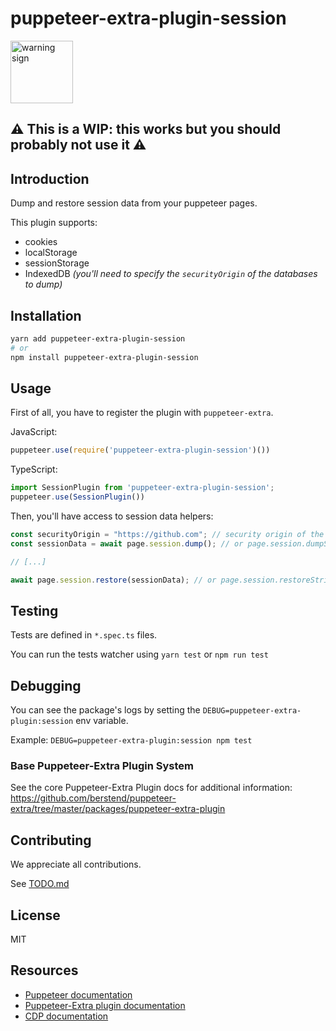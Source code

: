 # puppeteer-extra-plugin-session

<img src="https://www.vkf-renzel.com/out/pictures/generated/product/1/650_650_75/r12044336-01/general-warning-sign-10836-1.jpg" width="100" height="100" alt="warning sign"/>

## ⚠️ This is a WIP: this works but you should probably not use it ⚠️

## Introduction

Dump and restore session data from your puppeteer pages.

This plugin supports:

- cookies
- localStorage
- sessionStorage
- IndexedDB *(you'll need to specify the `securityOrigin` of the databases to dump)*

## Installation

```bash
yarn add puppeteer-extra-plugin-session
# or
npm install puppeteer-extra-plugin-session
```

## Usage

First of all, you have to register the plugin with `puppeteer-extra`.

JavaScript:

```js
puppeteer.use(require('puppeteer-extra-plugin-session')())
```

TypeScript:

```ts
import SessionPlugin from 'puppeteer-extra-plugin-session';
puppeteer.use(SessionPlugin())
```

Then, you'll have access to session data helpers:

```ts
const securityOrigin = "https://github.com"; // security origin of the target IndexedDB
const sessionData = await page.session.dump(); // or page.session.dumpString()

// [...]

await page.session.restore(sessionData); // or page.session.restoreString(sessionData)
```

## Testing

Tests are defined in `*.spec.ts` files.

You can run the tests watcher using `yarn test` or `npm run test`

## Debugging

You can see the package's logs by setting the `DEBUG=puppeteer-extra-plugin:session` env variable.

Example: `DEBUG=puppeteer-extra-plugin:session npm test`

### Base Puppeteer-Extra Plugin System

See the core Puppeteer-Extra Plugin docs for additional information:
<https://github.com/berstend/puppeteer-extra/tree/master/packages/puppeteer-extra-plugin>

## Contributing

We appreciate all contributions.

See [TODO.md](/TODO.md)

## License

MIT

## Resources

- [Puppeteer documentation](https://pptr.dev)
- [Puppeteer-Extra plugin documentation](https://github.com/berstend/puppeteer-extra/tree/master/packages/puppeteer-extra-plugin)
- [CDP documentation](https://chromedevtools.github.io/devtools-protocol/)
